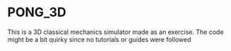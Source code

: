 # PONG_3D
This is a 3D classical mechanics simulator made as an exercise.
The code might be a bit quirky since no tutorials or guides were followed
